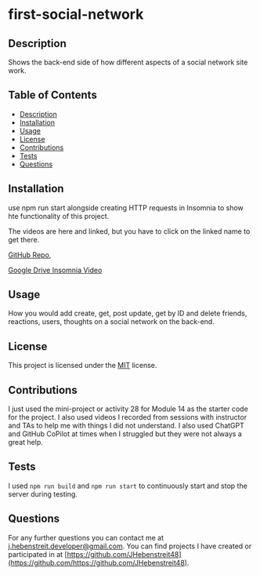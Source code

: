 # first-social-network

## Description

Shows the back-end side of how different aspects of a social network site work.

## Table of Contents

- [Description](#description)
- [Installation](#installation)
- [Usage](#usage)
- [License](#license)
- [Contributions](#contributions)
- [Tests](#tests)
- [Questions](#questions)

## Installation

use npm run start alongside creating HTTP requests in Insomnia to show hte functionality of this project.

The videos are here and linked, but you have to click on the linked name to get there.

[GitHub Repo](https://github.com/JHebenstreit48/first-social-network),

[Google Drive Insomnia Video](https://drive.google.com/file/d/1CrvV-Ig9wb3PqDimMMXua_c3tHwdnoUh/view?usp=sharing)

## Usage

How you would add create, get, post update, get by ID and delete friends, reactions, users, thoughts on a social network on the back-end.

## License
  This project is licensed under the [MIT](https://opensource.org/license/MIT) license.

## Contributions

I just used the mini-project or activity 28 for Module 14 as the starter code for the project. I also used videos I recorded from sessions with instructor and TAs to help me with things I did not understand. I also used ChatGPT and GitHub CoPilot at times when I struggled but they were not always a great help.

## Tests

I used ```npm run build``` and ```npm run start``` to continuously start and stop the server during testing.
  
## Questions

For any further questions you can contact me at [j.hebenstreit.developer@gmail.com](mailto:j.hebenstreit.developer@gmail.com). You can find projects I have created or participated in at [https://github.com/JHebenstreit48](https://github.com/https://github.com/JHebenstreit48).
